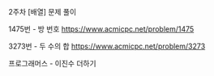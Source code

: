 2주차 [배열] 문제 풀이

1475번 - 방 번호
https://www.acmicpc.net/problem/1475

3273번 - 두 수의 합
https://www.acmicpc.net/problem/3273

프로그래머스 - 이진수 더하기
